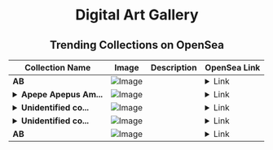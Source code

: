<div align="center">

# Digital Art Gallery

## Trending Collections on OpenSea

| Collection Name                       | Image                                                                                     | Description                       | OpenSea Link                                                                                          |
|---------------------------------------|-------------------------------------------------------------------------------------------|-----------------------------------|--------------------------------------------------------------------------------------------------------|
| **AB** | ![Image](https://i.seadn.io/s/raw/files/2e51f0ced806697ab50f64bcf41b01fe.jpg?w=500&auto=format?w=200&auto=format) |  | <details><summary>Link</summary>[AB](https://opensea.io/collection/ab-3556)</details> |
| **<details><summary>Apepe Apepus Am...</summary>Apepe Apepus Ameme</details>** | ![Image](https://i.seadn.io/s/raw/files/1730f0063c1a630c3497bf5a051a8499.jpg?w=500&auto=format?w=200&auto=format) |  | <details><summary>Link</summary>[Apepe Apepus Ameme](https://opensea.io/collection/apepe-apepus-ameme)</details> |
| **<details><summary>Unidentified co...</summary>Unidentified contract 767ee9b3-496c-44a2-bf06-8ee64e05ed97</details>** | ![Image](https://i.seadn.io/s/raw/files/654b7e9c6f93abe8d20f6c1ead4af558.png?w=500&auto=format?w=200&auto=format) |  | <details><summary>Link</summary>[Unidentified contract 767ee9b3-496c-44a2-bf06-8ee64e05ed97](https://opensea.io/collection/unidentified-contract-767ee9b3-496c-44a2-bf06-8ee6)</details> |
| **<details><summary>Unidentified co...</summary>Unidentified contract ad4cc9ad-5a09-4439-bcf9-2229829d2b25</details>** | ![Image](https://i.seadn.io/s/raw/files/654b7e9c6f93abe8d20f6c1ead4af558.png?w=500&auto=format?w=200&auto=format) |  | <details><summary>Link</summary>[Unidentified contract ad4cc9ad-5a09-4439-bcf9-2229829d2b25](https://opensea.io/collection/unidentified-contract-ad4cc9ad-5a09-4439-bcf9-2229)</details> |
| **AB** | ![Image](https://i.seadn.io/s/raw/files/2e51f0ced806697ab50f64bcf41b01fe.jpg?w=500&auto=format?w=200&auto=format) |  | <details><summary>Link</summary>[AB](https://opensea.io/collection/ab-3555)</details> |

</div>